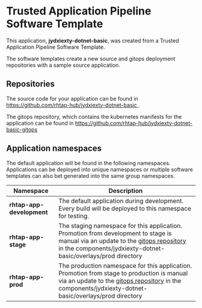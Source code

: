 # Trusted Application Pipeline Software Template

This application, **jydxiexty-dotnet-basic**, was created from a Trusted Application Pipeline Software Template.

The software templates create a new source and gitops deployment repositories with a sample source application. 

## Repositories

The source code for your application can be found in [https://github.com/rhtap-hub/jydxiexty-dotnet-basic ](https://github.com/rhtap-hub/jydxiexty-dotnet-basic ).
 
The gitops repository, which contains the kubernetes manifests for the application can be found in 
[https://github.com/rhtap-hub/jydxiexty-dotnet-basic-gitops ](https://github.com/rhtap-hub/jydxiexty-dotnet-basic-gitops ) 

## Application namespaces 

The default application will be found in the following namespaces. Applications can be deployed into unique namespaces or multiple software templates can also bet generated into the same group namespaces.  

|  Namespace   |  Description   |  
| -------- | -------- |   
| **rhtap-app-development** | The default application during development. Every build will be deployed to this namespace for testing. | 
| **rhtap-app-stage** | The staging namespace for this application. Promotion from development to stage is manual via an update to the [gitops repository](https://github.com/rhtap-hub/jydxiexty-dotnet-basic-gitops ) in the components/jydxiexty-dotnet-basic/overlays/prod directory |  
| **rhtap-app-prod** | The production namespace for this application. Promotion from stage to production is manual via an update to the [gitops repository](https://github.com/rhtap-hub/jydxiexty-dotnet-basic-gitops ) in the components/jydxiexty-dotnet-basic/overlays/prod directory | 